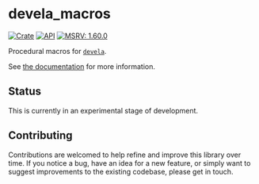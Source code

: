 # devela_macros

[![Crate](https://img.shields.io/crates/v/devela_macros.svg)](https://crates.io/crates/devela_macros)
[![API](https://docs.rs/devela_macros/badge.svg)](https://docs.rs/devela_macros/)
[![MSRV: 1.60.0](https://flat.badgen.net/badge/MSRV/1.60.0/purple)](https://releases.rs/docs/1.60.0/)

Procedural macros for [`devela`](https://crates.io/crates/devela).

See [the documentation](https://docs.rs/devela_macros/) for more information.

## Status

This is currently in an experimental stage of development.

## Contributing

Contributions are welcomed to help refine and improve this library over time.
If you notice a bug, have an idea for a new feature, or simply want to suggest
improvements to the existing codebase, please get in touch.
